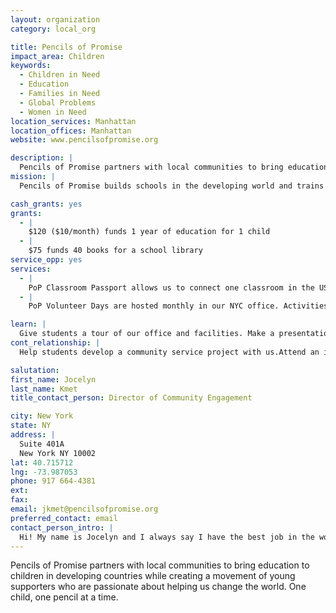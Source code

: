 ```yaml
---
layout: organization
category: local_org

title: Pencils of Promise
impact_area: Children
keywords: 
  - Children in Need
  - Education
  - Families in Need
  - Global Problems
  - Women in Need
location_services: Manhattan
location_offices: Manhattan
website: www.pencilsofpromise.org

description: |
  Pencils of Promise partners with local communities to bring education to children in developing countries while creating a movement of young supporters who are passionate about helping us change the world. One child, one pencil at a time.
mission: |
  Pencils of Promise builds schools in the developing world and trains young leaders to take action at home and abroad.

cash_grants: yes
grants: 
  - |
    $120 ($10/month) funds 1 year of education for 1 child
  - |
    $75 funds 40 books for a school library
service_opp: yes
services: 
  - |
    PoP Classroom Passport allows us to connect one classroom in the US with one classroom in one of our schools in Laos, Nicaragua or Guatemala to participate in a cultural exchange.
  - |
    PoP Volunteer Days are hosted monthly in our NYC office. Activities vary from writing thank you letters to our donors, to taking groups of volunteers to support other non-profits that serve the NYC population (ie. Room to Grow)

learn: |
  Give students a tour of our office and facilities. Make a presentation about our organization. Speak over the phone about our work
cont_relationship: |
  Help students develop a community service project with us.Attend an in-school Check Award Assembly if we receive a grant.Help students tell local newspapers and media about their grant and/or project with us.Educate the school by leading a workshop

salutation: 
first_name: Jocelyn
last_name: Kmet
title_contact_person: Director of Community Engagement

city: New York
state: NY
address: |
  Suite 401A  
  New York NY 10002
lat: 40.715712
lng: -73.987053
phone: 917 664-4381
ext: 
fax: 
email: jkmet@pencilsofpromise.org
preferred_contact: email
contact_person_intro: |
  Hi! My name is Jocelyn and I always say I have the best job in the world as Director of Community Engagement for PoP. This is because I get to work with lots of passionate young students who want to help us bring education to children all over the world. I really hope I get to work with you very soon!
---
```

Pencils of Promise partners with local communities to bring education to children in developing countries while creating a movement of young supporters who are passionate about helping us change the world. One child, one pencil at a time.